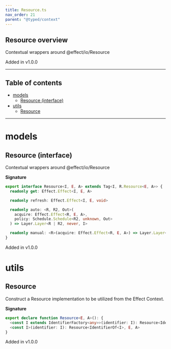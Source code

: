 ```yaml
---
title: Resource.ts
nav_order: 21
parent: "@typed/context"
---
```


## Resource overview

Contextual wrappers around @effect/io/Resource

Added in v1.0.0

---

<h2 class="text-delta">Table of contents</h2>

- [models](#models)
  - [Resource (interface)](#resource-interface)
- [utils](#utils)
  - [Resource](#resource)

---

# models

## Resource (interface)

Contextual wrappers around @effect/io/Resource

**Signature**

```ts
export interface Resource<I, E, A> extends Tag<I, R.Resource<E, A>> {
  readonly get: Effect.Effect<I, E, A>

  readonly refresh: Effect.Effect<I, E, void>

  readonly auto: <R, R2, Out>(
    acquire: Effect.Effect<R, E, A>,
    policy: Schedule.Schedule<R2, unknown, Out>
  ) => Layer.Layer<R | R2, never, I>

  readonly manual: <R>(acquire: Effect.Effect<R, E, A>) => Layer.Layer<R, never, I>
}
```

Added in v1.0.0

# utils

## Resource

Construct a Resource implementation to be utilized from the Effect Context.

**Signature**

```ts
export declare function Resource<E, A>(): {
  <const I extends IdentifierFactory<any>>(identifier: I): Resource<IdentifierOf<I>, E, A>
  <const I>(identifier: I): Resource<IdentifierOf<I>, E, A>
}
```

Added in v1.0.0
